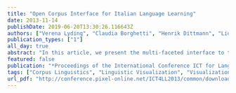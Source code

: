 ```yaml
---
title: "Open Corpus Interface for Italian Language Learning"
date: 2013-11-14
publishDate: 2019-06-20T13:30:26.116643Z
authors: ["Verena Lyding", "Claudia Borghetti", "Henrik Dittmann", "Lionel Nicolas", "Egon Stemle"]
publication_types: ["1"]
all_day: true
abstract: "In this article, we present the multi-faceted interface to the open PAISÀ corpus of Italian. Created within the project PAISÀ (Piattaforma per l’Apprendimento dell’Italiano Su corpora Annotati) [1], the corpus is designed to be freely available for non-commercial processing, usage and distribution by the public. Hence, this automatically annotated corpus (for lemma, part-of-speech and dependency information) is exclusively composed of documents licensed under Creative Commons (CC) licenses [2].The dedicated corpus interface is designed to provide flexible, powerful, and easy-to-use modes of corpus access, with the objective to support language learning, language practicing and linguistic analyses. We present in detail the interface’s functionalities and discuss the underlying design decisions. We introduce the four principal components of the interface, describe supported display formats and present two specific features added to increase the interface's relevance for language learning. The main search components are (1) a basic search that adopts a \"Google-style\" search box, (2) an advanced search that provides elaborated graphical search options, and (3) a search that makes use of the powerful CQP query language of the Open Corpus Workbench [3]. In addition, (4) a filter interface for retrieving full-text corpus documents based on keyword searches is available. It is likewise providing the means for building temporary sub-corpora for specific topics. Users can choose among different display formats for the search results. Besides the established KWIC (KeyWord In Context) and full sentence views, graphical representations of the dependency relation information as well as keyword distributions are available. These dynamic displays are based on a visualisation for dependency graphs [4] and one for Word Clouds [5], which build on latest developments in information visualisation for language data. Two special features for novice learners are integrated into each search component. The first feature is a function for restricting search results to sentences of limited complexity. Search results are automatically filtered based on formal text characteristics such as sentence length, vocabulary, etc. The second is the supply of pre-defined search queries for linguistic constructions such as sentences in passive voice, questions, etc. Finally, we show how the PAISÀ interface can be employed in different language teaching tasks. In particular, we present a complete unit of work aimed at learners of Italian (CEFR level A2/B1) and centered on students’ direct use of the interface and its functionalities. By doing so, we are giving concrete examples for targeted searches and interactions with the provided language material, as well as an exemplification of how the use of the corpus can be integrated with communicative language activities in the classroom."
featured: false
publication: "*Proceedings of the International Conference ICT for Language Learning, 6th edition*"
tags: ["Corpus Linguistics", "Linguistic Visualization", "Visualization"]
url_pdf: "http://conference.pixel-online.net/ICT4LL2013/common/download/Paper_pdf/270-ITL56-FP-Lyding-ICT2013.pdf"
---
```


